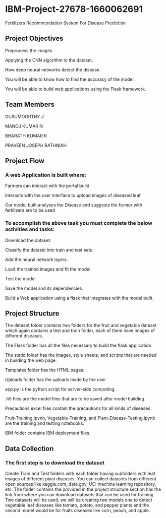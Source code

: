 # IBM-Project-27678-1660062691
Fertilizers Recommendation System For Disease Prediction
## Project Objectives

Preprocess the images.

Applying the CNN algorithm to the dataset.

How deep neural networks detect the disease.

You will be able to know how to find the accuracy of the model.

You will be able to build web applications using the Flask framework.


## Team Members 

GURUMOORTHY J

MANOJ KUMAR N

BHARATH KUMAR K

PRAVEEN JOSEPH RATHNIAH 

## Project Flow

### A web Application is built  where: 

Farmers can interact with the portal build

Interacts with the user interface to upload images of diseased leaf

Our model built analyses the Disease and suggests the farmer with fertilizers are to be used 

### To accomplish the above task you must complete the below activities and tasks: 

Download the dataset.

Classify the dataset into train and test sets.

Add the neural network layers.

Load the trained images and fit the model. 

Test the model.

Save the model and its dependencies.

Build a Web application using a flask that integrates with the model built.


## Project Structure

The dataset folder contains two folders for the fruit and vegetable dataset which again contains a test and train folder, each of them have images of different diseases.

The Flask folder has all the files necessary to build the flask application. 

The static folder has the images, style sheets, and scripts that are needed in building the web page.

Templates folder has the HTML pages.

Uploads folder has the uploads made by the user

app.py is the python script for server-side computing.

.h5 files are the model files that are to be saved after model building.

Precautions excel files contain the precautions for all kinds of diseases.

Fruit-Training.ipynb, Vegetable-Training, and Plant-Disease-Testing.ipynb are the training and testing notebooks.

IBM folder contains IBM deployment files.


## Data Collection

### The first step is to download the dataset 

Create Train and Test folders with each folder having subfolders with leaf images of different plant diseases. You can collect datasets from different open sources like kaggle.com, data.gov, UCI machine learning repository, etc. The folder contains the provided in the project structure section has the link from where you can download datasets that can be used for training. Two datasets will be used, we will be creating two models one to detect vegetable leaf diseases like tomato, potato, and pepper plants and the second model would be for fruits diseases like corn, peach, and apple.  
